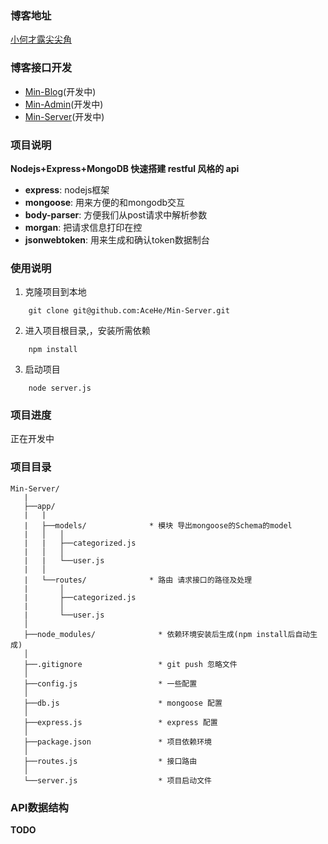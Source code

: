 ### 博客地址
[小何才露尖尖角](https://www.hemin.vip)

### 博客接口开发
- [Min-Blog](https://github.com/AceHe/Min-Blog)(开发中)
- [Min-Admin](https://github.com/AceHe/Min-Admin)(开发中)
- [Min-Server](https://github.com/AceHe/Min-Server)(开发中)

### 项目说明
**Nodejs+Express+MongoDB 快速搭建 restful 风格的 api**

- **express**: nodejs框架
- **mongoose**: 用来方便的和mongodb交互
- **body-parser**: 方便我们从post请求中解析参数
- **morgan**: 把请求信息打印在控
- **jsonwebtoken**: 用来生成和确认token数据制台

### 使用说明
1. 克隆项目到本地
```
    git clone git@github.com:AceHe/Min-Server.git
```
2. 进入项目根目录,，安装所需依赖
```
    npm install
```
3. 启动项目
```
    node server.js
```

### 项目进度
正在开发中

### 项目目录
```
Min-Server/
   |
   ├──app/
   |   |
   |   ├──models/              * 模块 导出mongoose的Schema的model
   |   │   │      
   |   |   ├──categorized.js
   |   │   │
   |   |   └──user.js
   |   │
   |   └──routes/              * 路由 请求接口的路径及处理
   |       │      
   |       ├──categorized.js
   |       │
   |       └──user.js
   │
   ├──node_modules/              * 依赖环境安装后生成(npm install后自动生成)
   │
   ├──.gitignore                 * git push 忽略文件
   │
   ├──config.js                  * 一些配置
   │
   ├──db.js                      * mongoose 配置
   │
   ├──express.js                 * express 配置
   │
   ├──package.json               * 项目依赖环境
   │
   ├──routes.js                  * 接口路由
   │
   └──server.js                  * 项目启动文件
```

### API数据结构
**TODO**